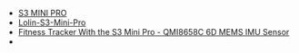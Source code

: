 * [S3 MINI PRO](https://www.wemos.cc/en/latest/s3/s3_mini_pro.html)
* [Lolin-S3-Mini-Pro](https://github.com/CsErik2001/Lolin-S3-Mini-Pro)
* [Fitness Tracker With the S3 Mini Pro - QMI8658C 6D MEMS IMU Sensor](https://www.instructables.com/Fitness-Tracker-With-the-S3-Mini-Pro-QMI8658C-6D-M/)
* 
